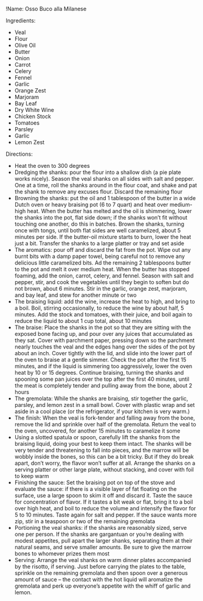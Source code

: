 !Name: Osso Buco alla Milanese

Ingredients:
- Veal
- Flour
- Olive Oil
- Butter
- Onion
- Carrot
- Celery
- Fennel
- Garlic
- Orange Zest
- Marjoram
- Bay Leaf
- Dry White Wine
- Chicken Stock
- Tomatoes
- Parsley
- Garlic
- Lemon Zest

Directions:
- Heat the oven to 300 degrees
- Dredging the shanks: pour the flour into a shallow dish (a pie plate works nicely). Season the veal shanks on all sides with salt and pepper. One at a time, roll the shanks around in the flour coat, and shake and pat the shank to remove any excuses flour. Discard the remaining flour
- Browning the shanks: put the oil and 1 tablespoon of the butter in a wide Dutch oven or heavy braising pot (6 to 7 quart) and heat over medium-high heat. When the butter has melted and the oil is shimmering, lower the shanks into the pot, flat side down; if the shanks won’t fit without touching one another, do this in batches. Brown the shanks, turning once with tongs, until both flat sides are well caramelized, about 5 minutes per side. If the butter-oil mixture starts to burn, lower the heat just a bit. Transfer the shanks to a large platter or tray and set aside
- The aromatics: pour off and discard the fat from the pot. Wipe out any burnt bits with a damp paper towel, being careful not to remove any delicious little caramelized bits. Ad the remaining 2 tablespoons butter to the pot and melt it over medium heat. When the butter has stopped foaming, add the onion, carrot, celery, and fennel. Season with salt and pepper, stir, and cook the vegetables until they begin to soften but do not brown, about 6 minutes. Stir in the garlic, orange zest, marjoram, and bay leaf, and stew for another minute or two
- The braising liquid: add the wine, increase the heat to high, and bring to a boil. Boil, stirring occasionally, to reduce the wine by about half, 5 minutes. Add the stock and tomatoes, with their juice, and boil again to reduce the liquid to about 1 cup total, about 10 minutes
- The braise: Place the shanks in the pot so that they are sitting with the exposed bone facing up, and pour over any juices that accumulated as they sat. Cover with parchment paper, pressing down so the parchment nearly touches the veal and the edges hang over the sides of the pot by about an inch. Cover tightly with the lid, and slide into the lower part of the oven to braise at a gentle simmer. Check the pot after the first 15 minutes, and if the liquid is simmering too aggressively, lower the oven heat by 10 or 15 degrees. Continue braising, turning the shanks and spooning some pan juices over the top after the first 40 minutes, until the meat is completely tender and pulling away from the bone, about 2 hours
- The gremolata: While the shanks are braising, stir together the garlic, parsley, and lemon zest in a small bowl. Cover with plastic wrap and set aside in a cool place (or the refrigerator, if your kitchen is very warm.)
- The finish: When the veal is fork-tender and falling away from the bone, remove the lid and sprinkle over half of the gremolata. Return the veal to the oven, uncovered, for another 15 minutes to caramelize it some
- Using a slotted spatula or spoon, carefully lift the shanks from the braising liquid, doing your best to keep them intact. The shanks will be very tender and threatening to fall into pieces, and the marrow will be wobbly inside the bones, so this can be a bit tricky. But if they do break apart, don’t worry, the flavor won’t suffer at all. Arrange the shanks on a serving platter or other large plate, without stacking, and cover with foil to keep warm
- Finishing the sauce: Set the braising pot on top of the stove and evaluate the sauce: if there is a visible layer of fat floating on the surface, use a large spoon to skim it off and discard it. Taste the sauce for concentration of flavor. If it tastes a bit weak or flat, bring it to a boil over high heat, and boil to reduce the volume and intensify the flavor for 5 to 10 minutes. Taste again for salt and pepper. If the sauce wants more zip, stir in a teaspoon or two of the remaining gremolata
- Portioning the veal shanks: if the shanks are reasonably sized, serve one per person. If the shanks are gargantuan or you’re dealing with modest appetites, pull apart the larger shanks, separating them at their natural seams, and serve smaller amounts. Be sure to give the marrow bones to whomever prizes them most
- Serving: Arrange the veal shanks on warm dinner plates accompanied by the risotto, if serving. Just before carrying the plates to the table, sprinkle on the remaining gremolata and then spoon over a generous amount of sauce – the contact with the hot liquid will aromatize the gremolata and perk up everyone’s appetite with the whiff of garlic and lemon.

